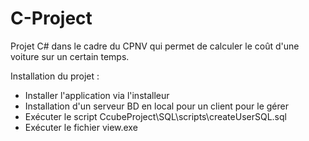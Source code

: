 # C-Project
Projet C# dans le cadre du CPNV qui permet de calculer le coût d'une voiture sur un certain temps.

Installation du projet :

 - Installer l'application via l'installeur
 - Installation d'un serveur BD en local pour un client pour le gérer
 - Exécuter le script CcubeProject\SQL\scripts\createUserSQL.sql
 - Exécuter le fichier view.exe
